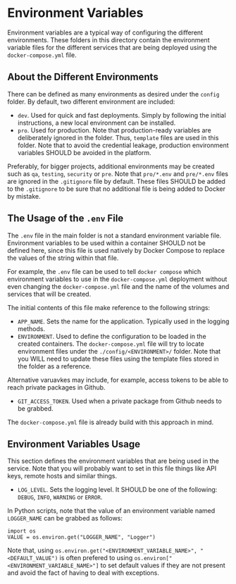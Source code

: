 # Environment Variables

Environment variables are a typical way of configuring the different environments.
These folders in this directory contain the environment variable files for the different services that are being deployed using the `docker-compose.yml` file. 

## About the Different Environments

There can be defined as many environments as desired under the `config` folder. 
By default, two different environment are included:

- `dev`. Used for quick and fast deployments. Simply  by following the initial instructions, a new local environment can be installed.
- `pro`. Used for production. Note that production-ready variables are deliberately ignored in the folder. Thus, `template` files are used in this folder. Note that to avoid the credential leakage, production environment variables SHOULD be avoided in the platform.

Preferably, for bigger projects, additional environments may be created such as `qa`, `testing`, `security` or `pre`.
Note that `pro/*.env` and `pre/*.env` files are ignored in the `.gitignore` file by default.
These files SHOULD be added to the `.gitignore` to be sure that no additional file is being added to Docker by mistake.

## The Usage of the `.env` File

The `.env` file in the main folder is not a standard environment variable file.
Environment variables to be used within a container SHOULD not be defined here, since this file is used natively by Docker Compose to replace the values of the string within that file.

For example, the `.env` file can be used to tell `docker compose` which environment variables to use in the `docker-compose.yml` deployment without even changing the `docker-compose.yml` file and the name of the volumes and services that will be created.

The initial contents of this file make reference to the following strings:

- `APP_NAME`. Sets the name for the application. Typically used in the logging methods.
- `ENVIRONMENT`. Used to define the configuration to be loaded in the created containers. The `docker-compose.yml` file will try to locate environment files under the `./config/<ENVIRONMENT>/` folder. Note that you WILL need to update these files using the template files stored in the folder as a reference.

Alternative varuavkes may include, for example, access tokens to be able to reach private packages in Github.

- `GIT_ACCESS_TOKEN`. Used when a private package from Github needs to be grabbed. 

The `docker-compose.yml` file is already build with this approach in mind.

## Environment Variables Usage

This section defines the environment variables that are being used in the service. 
Note that you will probably want to set in this file things like API keys, remote hosts and similar things.

- `LOG_LEVEL`. Sets the logging level. It SHOULD be one of the following: `DEBUG`, `INFO`, `WARNING` or `ERROR`.

In Python scripts, note that the value of an environment variable named `LOGGER_NAME` can be grabbed as follows:

```
import os
VALUE = os.environ.get("LOGGER_NAME", "Logger")
```

Note that, using `os.environ.get("<ENVIRONMENT_VARIABLE_NAME>", "<DEFAULT_VALUE")` is often prefered to using `os.environ["<ENVIRONMENT_VARIABLE_NAME>"]` to set default values if they are not present and avoid the fact of having to deal with exceptions.
